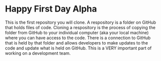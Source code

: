 # Happy First Day Alpha

This is the first repository you will clone. A respository is a folder on GitHub that holds files of code. Cloning a respository is the process of copying the folder from GitHub to your individual computer (aka your local machine) where you can have access to the code. There is a connection to GitHub that is held by that folder and allows developers to make updates to the code and update what is held on GitHub. This is a VERY important part of working on a development team.

